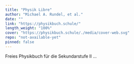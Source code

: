 ```yaml
---
title: "Physik Libre"
author: "Michael A. Rundel, et al."
date: ""
link: "https://physikbuch.schule/"
length_weight: "100%"
cover: "https://physikbuch.schule/./media/cover-web.svg"
repo: "not-available-yet"
pinned: false
---
```


Freies Physikbuch für die Sekundarstufe II ...
